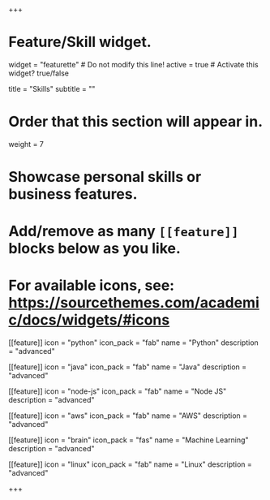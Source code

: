 +++
# Feature/Skill widget.
widget = "featurette"  # Do not modify this line!
active = true  # Activate this widget? true/false

title = "Skills"
subtitle = ""

# Order that this section will appear in.
weight = 7

# Showcase personal skills or business features.
# 
# Add/remove as many `[[feature]]` blocks below as you like.
# 
# For available icons, see: https://sourcethemes.com/academic/docs/widgets/#icons

[[feature]]
  icon = "python"
  icon_pack = "fab"
  name = "Python"
  description = "advanced"
 
[[feature]]
  icon = "java"
  icon_pack = "fab"
  name = "Java"
  description = "advanced"

[[feature]]
  icon = "node-js"
  icon_pack = "fab"
  name = "Node JS"
  description = "advanced"
  
[[feature]]
  icon = "aws"
  icon_pack = "fab"
  name = "AWS"
  description = "advanced"  
  
[[feature]]
  icon = "brain"
  icon_pack = "fas"
  name = "Machine Learning"
  description = "advanced"  

[[feature]]
  icon = "linux"
  icon_pack = "fab"
  name = "Linux"
  description = "advanced"

+++
